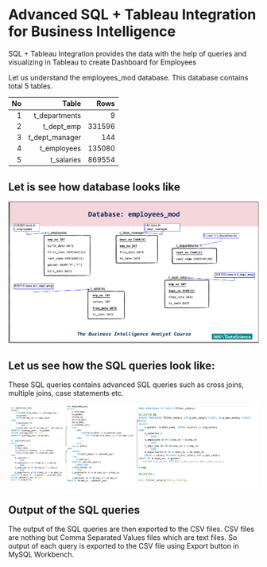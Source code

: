 # Advanced SQL + Tableau Integration for Business Intelligence
SQL + Tableau Integration provides the data with the help of queries and visualizing in Tableau to create Dashboard for Employees

Let us understand the employees_mod database.
This database contains total 5 tables.

| No | Table | Rows |
| ---: | ---: | ---: |
| 1  | t_departments | 9 |
| 2 | t_dept_emp | 331596 |
| 3 | t_dept_manager | 144 |
| 4 | t_employees | 135080 |
| 5 | t_salaries | 869554 |


## Let is see how database looks like



![Employees_Database](https://github.com/kedarvkunte/Advanced-SQL-Tableau-Integration-for-Business-Intelligence/blob/master/Data/employees-mod-db.PNG)

## Let us see how the SQL queries look like:


These SQL queries contains advanced SQL queries such as cross joins, multiple joins, case statements etc.


![SQL Queries Oveerview](https://github.com/kedarvkunte/Advanced-SQL-Tableau-Integration-for-Business-Intelligence/blob/master/SQL/SQL%20Queries%20Overview.PNG)


## Output of the SQL queries

The output of the SQL queries are then exported to the CSV files.
CSV files are nothing but Comma Separated Values files which are text files.
So output of each query is exported to the CSV file using Export button in MySQL Workbench.










